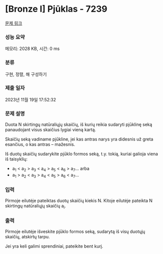 # [Bronze I] Pjūklas - 7239 

[문제 링크](https://www.acmicpc.net/problem/7239) 

### 성능 요약

메모리: 2028 KB, 시간: 0 ms

### 분류

구현, 정렬, 해 구성하기

### 제출 일자

2023년 11월 19일 17:52:32

### 문제 설명

<p>Duota N skirtingų natūraliųjų skaičių, iš kurių reikia sudaryti pjūklinę seką panaudojant visus skaičius lygiai vieną kartą.</p>

<p>Skaičių seką vadiname pjūkline, jei kas antras narys yra didesnis už greta esančius, o kas antras – mažesnis.</p>

<p>Iš duotų skaičių sudarykite pjūklo formos seką, t.y. tokią, kuriai galioja viena iš taisyklių:</p>

<ul>
	<li>a<sub>1</sub> < a<sub>2</sub> > a<sub>3</sub> < a<sub>4</sub> > a<sub>5</sub> < a<sub>6</sub> > a<sub>7</sub>... arba</li>
	<li>a<sub>1</sub> > a<sub>2</sub> < a<sub>3</sub> > a<sub>4</sub> < a<sub>5</sub> > a<sub>6</sub> < a<sub>7</sub>...</li>
</ul>

### 입력 

 <p>Pirmoje eilutėje pateiktas duotų skaičių kiekis N. Kitoje eilutėje pateikta N skirtingų natūraliųjų skaičių a<sub>i</sub>.</p>

### 출력 

 <p>Pirmoje eilutėje išveskite pjūklo formos seką, sudarytą iš visų duotųjų skaičių, atskirtų tarpu.</p>

<p>Jei yra keli galimi sprendiniai, pateikite bent kurį.</p>

